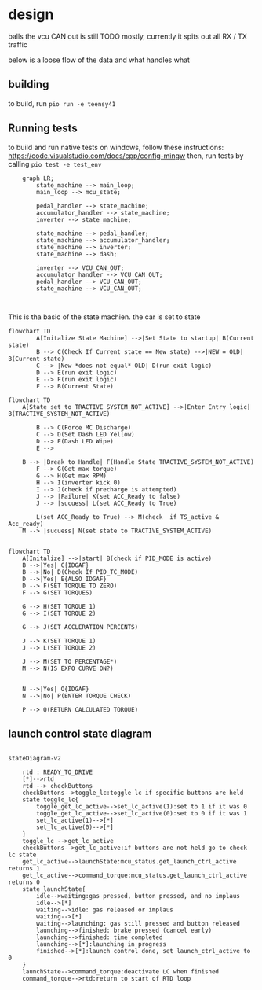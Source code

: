 # design 
balls
the vcu CAN out is still TODO mostly, currently it spits out all RX / TX traffic

below is a loose flow of the data and what handles what


## building
to build, run ```pio run -e teensy41```
## Running tests

to build and run native tests on windows, follow these instructions: https://code.visualstudio.com/docs/cpp/config-mingw 
then, run tests by calling ```pio test -e test_env```


```mermaid
    graph LR;
        state_machine --> main_loop;
        main_loop --> mcu_state;

        pedal_handler --> state_machine;
        accumulator_handler --> state_machine;
        inverter --> state_machine;

        state_machine --> pedal_handler;
        state_machine --> accumulator_handler;
        state_machine --> inverter;
        state_machine --> dash;

        inverter --> VCU_CAN_OUT;
        accumulator_handler --> VCU_CAN_OUT;
        pedal_handler --> VCU_CAN_OUT;
        state_machine --> VCU_CAN_OUT;

       

```
This is tha basic of the state machien. 
    the car is set to state


```mermaid
flowchart TD
        A[Initalize State Machine] -->|Set State to startup| B(Current state)
        B --> C(Check If Current state == New state) -->|NEW = OLD| B(Current state)
        C --> |New *does not equal* OLD| D(run exit logic)
        D --> E(run exit logic)
        E --> F(run exit logic)
        F --> B(Current State) 
```        

```mermaid
flowchart TD
    A[State set to TRACTIVE_SYSTEM_NOT_ACTIVE] -->|Enter Entry logic| B(TRACTIVE_SYSTEM_NOT_ACTIVE)
    
        B --> C(Force MC Discharge)
        C --> D(Set Dash LED Yellow)
        D --> E(Dash LED Wipe)
        E --> 

    B --> |Break to Handle| F(Handle State TRACTIVE_SYSTEM_NOT_ACTIVE)
        F --> G(Get max torque)
        G --> H(Get max RPM)
        H --> I(inverter kick 0)
        I --> J(check if precharge is attempted)
        J --> |Failure| K(set ACC_Ready to false)
        J --> |sucuess| L(set ACC_Ready to True)

        L(set ACC_Ready to True) --> M(check  if TS_active & Acc_ready)
    M --> |sucuess| N(set state to TRACTIVE_SYSTEM_ACTIVE)

```  

```mermaid

flowchart TD
    A[Initalize] -->|start| B(check if PID_MODE is active)
    B -->|Yes| C{IDGAF}
    B -->|No| D(Check If PID_TC_MODE)
    D -->|Yes| E{ALSO IDGAF}
    D --> F(SET TORQUE TO ZERO)
    F --> G(SET TORQUES)

    G --> H(SET TORQUE 1)
    G --> I(SET TORQUE 2)

    G --> J(SET ACCLERATION PERCENTS)

    J --> K(SET TORQUE 1)
    J --> L(SET TORQUE 2)

    J --> M(SET TO PERCENTAGE*)
    M --> N(IS EXPO CURVE ON?)


    N -->|Yes| O{IDGAF}
    N -->|No| P(ENTER TORQUE CHECK)

    P --> Q(RETURN CALCULATED TORQUE)

```  

## launch control state diagram

```mermaid

stateDiagram-v2

    rtd : READY_TO_DRIVE
    [*]-->rtd
    rtd --> checkButtons
    checkButtons-->toggle_lc:toggle lc if specific buttons are held
    state toggle_lc{
        toggle_get_lc_active-->set_lc_active(1):set to 1 if it was 0
        toggle_get_lc_active-->set_lc_active(0):set to 0 if it was 1
        set_lc_active(1)-->[*]
        set_lc_active(0)-->[*]
    }
    toggle_lc -->get_lc_active
    checkButtons-->get_lc_active:if buttons are not held go to check lc state
    get_lc_active-->launchState:mcu_status.get_launch_ctrl_active returns 1
    get_lc_active-->command_torque:mcu_status.get_launch_ctrl_active returns 0
    state launchState{
        idle-->waiting:gas pressed, button pressed, and no implaus
        idle-->[*]
        waiting-->idle: gas released or implaus
        waiting-->[*]
        waiting-->launching: gas still pressed and button released 
        launching-->finished: brake pressed (cancel early)
        launching-->finished: time completed
        launching-->[*]:launching in progress
        finished-->[*]:launch control done, set launch_ctrl_active to 0
    }
    launchState-->command_torque:deactivate LC when finished
    command_torque-->rtd:return to start of RTD loop
```
